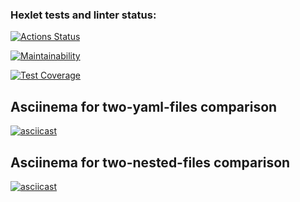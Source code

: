 ### Hexlet tests and linter status:

[![Actions Status](https://github.com/ilyakartashou/frontend-project-46/actions/workflows/hexlet-check.yml/badge.svg)](https://github.com/ilyakartashou/frontend-project-46/actions)

[![Maintainability](https://api.codeclimate.com/v1/badges/992d134d6aca1f6e1915/maintainability)](https://codeclimate.com/github/ilyakartashou/frontend-project-46/maintainability)

[![Test Coverage](https://api.codeclimate.com/v1/badges/dfc50c2d88cd46d069c1/test_coverage)](https://codeclimate.com/github/ilyakartashou/hexlet-my-first-workflow/test_coverage)

## Asciinema for two-yaml-files comparison

[![asciicast](https://asciinema.org/a/qw1xYZWJyvvedXdUA4SFeXHpK.svg)](https://asciinema.org/a/qw1xYZWJyvvedXdUA4SFeXHpK)

## Asciinema for two-nested-files comparison

[![asciicast](https://asciinema.org/a/4TqiDJf1E6is1f4JDzenYCVS0.svg)](https://asciinema.org/a/4TqiDJf1E6is1f4JDzenYCVS0)
